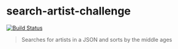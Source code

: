 # search-artist-challenge
[![Build Status](https://travis-ci.org/otaviosoares/search-artist-challenge.svg?branch=master)](https://travis-ci.org/otaviosoares/search-artist-challenge)
> Searches for artists in a JSON and sorts by the middle ages

